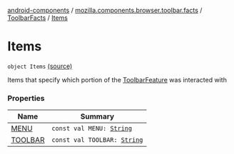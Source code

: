 [android-components](../../../index.md) / [mozilla.components.browser.toolbar.facts](../../index.md) / [ToolbarFacts](../index.md) / [Items](./index.md)

# Items

`object Items` [(source)](https://github.com/mozilla-mobile/android-components/blob/master/components/browser/toolbar/src/main/java/mozilla/components/browser/toolbar/facts/ToolbarFacts.kt#L20)

Items that specify which portion of the [ToolbarFeature](#) was interacted with

### Properties

| Name | Summary |
|---|---|
| [MENU](-m-e-n-u.md) | `const val MENU: `[`String`](https://kotlinlang.org/api/latest/jvm/stdlib/kotlin/-string/index.html) |
| [TOOLBAR](-t-o-o-l-b-a-r.md) | `const val TOOLBAR: `[`String`](https://kotlinlang.org/api/latest/jvm/stdlib/kotlin/-string/index.html) |
